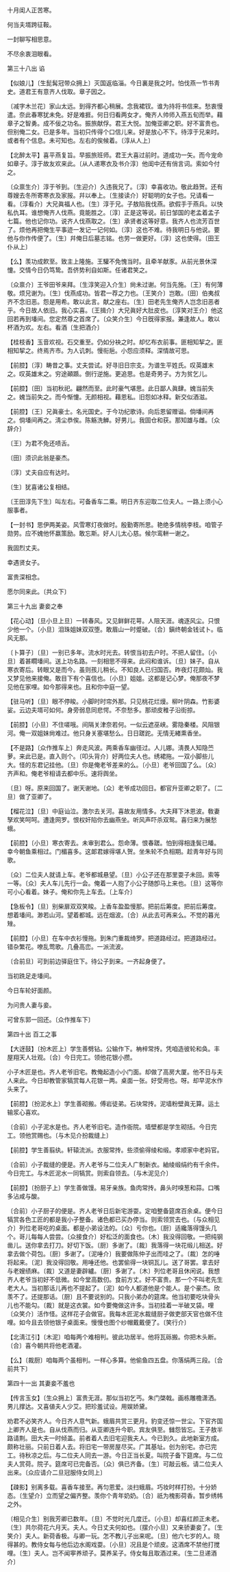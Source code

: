 <!-- { "loadSidebar": true } -->

十月闺人正苦寒。



何当夫壻跨征鞍。

一封聊写相思意。



不尽余衷泪眼看。 

第三十八出
谄

【似娘儿】〔生髭髯冠带众拥上〕灭国返临淄。今日裏是我之时。怕伐燕一节书靑史。道君王有意齐人伐取。章子因之。

〔减字木兰花〕家山太远。到得齐都心稍展。念我裙钗。谁为持将书信来。愁衷慢遣。奈此春寒犹未免。好是难捱。何日归看两女才。俺齐人帅师入燕五旬而举。藉章子之智勇。成不佞之功名。振旅献俘。君王大悦。加俺亚卿之职。好不富贵也。但别俺二女。已是多年。当初只传得个口信儿来。好是放心不下。待淳于兄来时。或者有个信息。未可知也。左右的俟候着。〔淳从人上〕 

【北醉太平】喜平燕复旨。早振旅班师。君王大喜过前时。道成功一矢。而今宠命如章子。淳于故友欢来此。〔从人递寒衣及书介淳〕他闺中还有俏言词。索如今付之。

〔众禀生介〕淳于爷到。〔生迎介〕久违我兄了。〔淳〕幸喜收功。敬此趋贺。还有尊嫂去冬所寄寒衣及家报。幷以奉上。〔生接读介〕好聪明的女子也。兄请看一看。〔淳看介〕大兄眞福人也。〔生〕淳于兄。子敖陷我伐燕。欲假手于燕兵。以快私仇耳。谁想俺齐人伐燕。竟能胜之。〔淳〕正是这等说。前日邹国的老孟着孟子七篇。他也记你功。说齐人伐燕取之。〔生〕承贤者这等好意。我齐人也流芳百世了。烦他再把俺生平事迹一发记一记何如。〔淳〕这也不难。待我明日与他说。要他与你作传便了。〔生〕幷俺日后墓志铭。也劳一做更好。〔淳〕这也使得。〔田王仆从上〕 

【么】羡功成飮至。致主上隆施。王驩不免愧当时。且牵羊献豕。从前光景休深懥。交情今日仍笃鸷。吾侪势利自如斯。任诸君笑之。

〔众禀介〕王爷田爷来拜。〔生淳笑迎入介生〕尙未过谢。何当先施。〔王〕有何薄敬。烦兄谢为。〔生〕伐燕成功。皆君一荐之力也。〔王笑介〕岂敢。〔田〕伯夷叔齐不念旧恶。怨是用希。敢以此言。献之座右。〔生〕田老先生俺齐人岂念旧恶者乎。今日故人依旧。我心实喜。〔王揖介〕大兄眞好大肚皮也。〔淳笑对王介〕他这回若再到墦间。您定然尊之首席了。〔众笑介生〕今日旣得家报。兼逢故人。敢以杯酒为欢。左右。看酒〔生把酒介〕 

【桂枝香】玉音欢视。石交重至。仍如分袂之时。却忆布衣前事。匪相知挈之。匪相知挈之。终焉齐市。为人讥刺。慢衔巵。小怨应须释。深情故可思。

【前腔】〔淳〕畴昔之事。丈夫尝试。好寻旧日宗支。为谱生平姓氏。叹英雄末之。叹英雄末之。穷途顚踬。倒行逆施。更追思。也是奇男子。方为贫乞儿。

【前腔】〔田〕当初秋祀。翩然而至。此时豪气堪思。此日鄙人眞肆。媿当前失之。媿当前失之。而今惭懥。无颜相视。藉恩私。旧怨如冰释。新交似酒滋。

【前腔】〔王〕兄眞豪士。名光国史。于今功纪歌诗。向后恩留赠谥。倘墦间再之。倘墦间再之。淸尘恭俟。陈觞洗觯。好男儿。我固仓和获。那知雄与雌。〔众辞介〕 

〔王〕为君不免还啧舌。



〔田〕须识此翁是豪杰。

〔淳〕丈夫自应有达时。



〔生〕犹喜诸公复相结。

〔王田淳先下生〕叫左右。可备香车二乘。明日齐东迎取二位夫人。一路上须小心服事者。 

【一封书】思伊两美姿。风雪寒灯夜做时。殷勤寄所思。艳绝多情桃李枝。咱管子勋劳。应不媿他怀嬴策励。敢忘斯。好人儿太心慈。候尔鸾軿一谢之。

我固烈丈夫。



幸遇贤女子。

富贵深相念。



愿尔同来此。〔共众下〕 

第三十九出
妻妾之奉

【花心动】〔旦小旦上旦〕一转春风。又见鲜鲜花萼。人阻天涯。魂逐风尘。只恨少他一个。〔小旦〕泪珠姐妹双双堕。敢眉山一时蹙破。〔合〕鎭终朝金钱试卜。临风无那。

〔卜算子〕〔旦〕一别已多年。流水时光去。转恨当初去户时。不把人留住。〔小旦〕着甚瞯墦间。送上功名路。一刻相思不得来。此闷和谁诉。〔旦〕妹子。自从寒衣寄后。转眼又是而今。虽则孩儿稍长。不知良人已归国否。昨夜灯花颇灿。我又梦见他来接俺。敢目下有个喜信也。〔小旦〕姐姐。这都是记心梦。俺那夜不梦见他在家哩。如今那得来也。且和你中庭一望。 

【驻马听】〔旦〕眼不停睃。小脚时时帘外那。只见桃花烂熳。柳叶阴森。竹影婆娑。云边夫壻可如何。身旁弱息同悲愕。不奈愁多。那顽皮稚子沿街掠。

【前腔】〔小旦〕不住嗟哦。间隔关津奈若何。一似云遮巫峡。雾隐秦楼。风阻银河。俺一双姐妹尙难过。他只身关塞堪愁么。日日蹉跎。无情无緖熏香坐。

【不是路】〔众作推车上〕奔走风波。两乘香车幽径过。人儿娜。淸畏人知隐苎萝。来此已是。直入则个。〔叩头背介〕好两位夫人也。绣裙拖。一双小脚些儿大。怪的东君记挂他。〔旦〕你是俺老爷差来的么。〔小旦〕老爷回国了么。〔众〕齐声和。俺老爷相请去都中乐。速将舆坐。

〔旦〕呀。原来回国了。谢天谢地。〔众〕老爷成功回日。都官升亚卿之职了。〔二旦〕做了亚卿了。 

【榴花泣】〔旦〕中庭讪泣。激尔去关河。喜故友用情多。大夫拜下沐恩波。敎妻孥欢笑呵呵。遭逢网罗。恨权奸陷你去幽燕坐。听风声吓杀双鸳。喜归来为展愁蛾。

【前腔】〔小旦〕寒衣寄去。未审到君么。怨命薄。恨春蹉。怕到得相逢鬓已皤。幸今朝鱼乘相过。门楣喜多。这郞君嫁得堪人贺。坐朱轮不负相期。趁靑年好与同歌。

〔众〕二位夫人就请上车。老爷都城悬望。〔旦〕小公子还在那里耍子未回。索等一等。〔众〕夫人车儿先行一会。俺着一人抱了小公子随卽马上来也。〔旦〕这等你可小心看着。妹子。俺和你先上车去。〔上车介〕 

【急板令】〔旦〕别柴扉双双笑睃。上香车盈盈慢那。把前后筹度。把前后筹度。想着墦间。渺若山河。望着都城。远在烟波。〔合〕从此去可再来么。不觉的暮光矬。

【前腔】〔小旦〕在车中衣衫慢拖。到朱门重裁绮罗。把道路经过。把道路经过。错杂繁花。嘹乱莺歌。几叠高峦。一派流波。

〔合前旦〕可到前边驿庭住下。待公子到来。一齐起身便了。 

当初跣足走墦间。



今日车轮好面颜。

为问贵人妻与妾。



可曾东郭一回还。〔众作推车下〕 

第四十出
百工之事

【大迓鼓】〔扮木匠上〕学生善劈钻。公输作下。柟梓常抟。凭咱造彼轮和奂。丰屋翔天人壮观。〔合〕今日完工。领他花银小攒。

小子木匠是也。齐人老爷旧宅。教俺起造小小门面。却做了高房大厦。他不日与夫人来此。今日却教管家犒赏每人花银一两。桌面一张。好受用也。呀。却早泥水作头来了。 

【前腔】〔扮泥水上〕学生善砌搬。傅岩徒弟。石块常抟。泥墙粉壁眞无算。运土输浆心喜欢。

〔合前〕小子泥水是也。齐人老爷旧宅。造作衙院。墙壁都是学生砌括。今日完工。领他赏赐也。〔与木见介扮裁缝上〕 

【前腔】学生善翦纨。轩辕流派。衣服常抟。些须偷得绫和缎。孝顺家中老妈官。

〔合前〕小子裁缝的便是。齐人老爷与二位夫人广制新衣。紬绫缎绢约有千余件。今日完工。与木匠泥水一同犒赏。则索自领去。〔与木泥见介〕 

【前腔】〔扮厨子上〕学生善做馒。易牙亲族。鱼肉常抟。鼻头时嗅葱和蒜。口嘴多沾咸与酸。

〔合前〕小子厨子的便是。齐人老爷日后新宅游耍。定咱整备筵席百余桌。便今日犒赏各色工匠的都是我小子整备。诸色都已买办停当。则索领赏去也。〔与众相见介〕列位老哥吃的桌面。都是小弟设法的。〔众〕亏你也。〔厨〕适纔落得馒头几个。哥儿每每人尝尝。〔众接食介〕好松泛的面食也。〔木〕我没得回敬。一把纯钢凿儿。送你拿去打刀。好切下饭。〔厨〕多谢了。〔裁〕我落得一块花缎儿相送。好拿去做个荷包。〔厨〕多谢了。〔泥唾介〕我要做陈仲子出而哇之了。〔裁〕怎的唾将起来。〔泥〕我没得回敬。用唾还他。也罢偷得一块铜瓦儿。送了哥罢。拿去好与老嫂绩麻。〔裁〕又道是妻辟纑。〔厨〕多谢了。〔木〕列位老哥且休闲说。我想齐人老爷当初好不低微。如今堂高数仞。食前方丈。好不富贵。那一个不叫老先生老大人。当初那话儿再也不提起了。〔泥〕如今人都道他是个能人。是个豪杰。欣羡不了。还提那话。〔厨〕且不要说别的。只我小弟办的筵席。他当初要吃块骨头儿也不能勾。〔裁〕就是这衣裳。如今要俺做这许多。当初挂着一半破叉袋。哩〔众笑介〕活作怪。这样花子会做官。我每木匠泥水裁缝厨子做吏部天官也做不住哩。如今且去领他银子桌面来。慢慢也图个纱帽戴戴便了。〔笑行介〕 

【北淸江引】〔木泥〕咱每两个难相判。彼此功居半。他将瓦砾搬。你把木头断。〔合〕喜今朝共将他老酒灌。

【么】〔裁厨〕咱每两个虽相判。一样心多算。他偷鱼四五盘。你落绢两三段。〔合前共下〕 

第四十一出
其妻妾不羞也

【传言玉女】〔生众拥上〕富贵无涯。那似当初乞丐。朱门棨戟。画栋雕檐潇洒。男儿撑达。又喜値夫人少艾。把珍羞试设。用娱娇黛。

劝君不必笑齐人。今日齐人意气新。蛾眉共赏三更月。豹变还惊一世尘。下官齐国上卿齐人是也。自从伐燕而归。从亚卿连升今职。宾友俱至。雠怨皆忘。王子敖半路请荆。田大夫一时倾盖。前者着人去旧宅迎我夫人。今已到久。此地新室方成。颇称壮丽。只前日着人去。将旧宅一带房屋尽买。广其基址。创为别宅。亦已完工。待秋凉之后。与二位夫人同去一游。今日正当长夏。叫院子备下筵席。与二位夫人赏荷。院子。筵席可已完备否。〔众〕俱已齐备。〔生〕可敲云板。请二位夫人出来。〔众应请介二旦冠服侍女同上〕 

【疎影】别离多载。喜香车接至。再匀恩爱。淡扫蛾眉。巧妆时样打扮。十分娇态。〔生望介〕立而望之偏齐整。羡你个靑年奶奶。〔合〕祇为槐影荷香。暂步绣帏之外。

〔相见介生〕别我芳卿已数年。〔旦〕不觉时光几度迁。〔小旦〕却喜红颜正未老。〔生〕共尔荷花六月天。夫人。今日丈夫何如也。〔摆介小旦〕又来骄妻妾了。〔生笑介〕夫人。新荷香极。与卿一玩。怎不教儿子出来呢。〔旦〕他六七岁的人。晓得甚的。教侍女每与他后边水阁戏耍。〔小旦〕况且是个顽皮。这酒席不禁他打搅哩。〔生〕夫人。岂不闻寕养顽子。莫养呆子。侍女每且取酒过来。〔生二旦递酒介〕 

